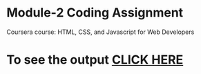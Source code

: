 

# Module-2 Coding Assignment

Coursera course: HTML, CSS, and Javascript for Web Developers

# To see the output [CLICK HERE]([https://siddartha19.github.io/Coursera-HTML-CSS-and-JavaScript-for-Web-Developers/Assignments/module-2/index.html](https://github.com/patil98priyanka/HTML-CSS-JAVASCRIPT/blob/main/Assignments/Module_2/index.html))

